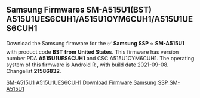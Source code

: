 <h2>Samsung Firmwares SM-A515U1(BST) A515U1UES6CUH1/A515U1OYM6CUH1/A515U1UES6CUH1</h2>
Download the Samsung firmware for the ✅ <strong>Samsung SSP </strong> ⭐ <strong>SM-A515U1</strong> with product code <strong>BST</strong> <strong> from United States</strong>. This firmware has version number PDA <strong>A515U1UES6CUH1</strong> and CSC A515U1OYM6CUH1. The operating system of this firmware is Android R , with build date 2021-09-08. Changelist <strong>21586832</strong>.


[SM-A515U1](https://samfirm.shop/samsung/model/SM-A515U1)
[A515U1UES6CUH1](https://samfirm.shop/samsung/pda/A515U1UES6CUH1)
[Download Firmware Samsung SSP SM-A515U1](https://samfirm.shop/samsung/firmware/454087)
